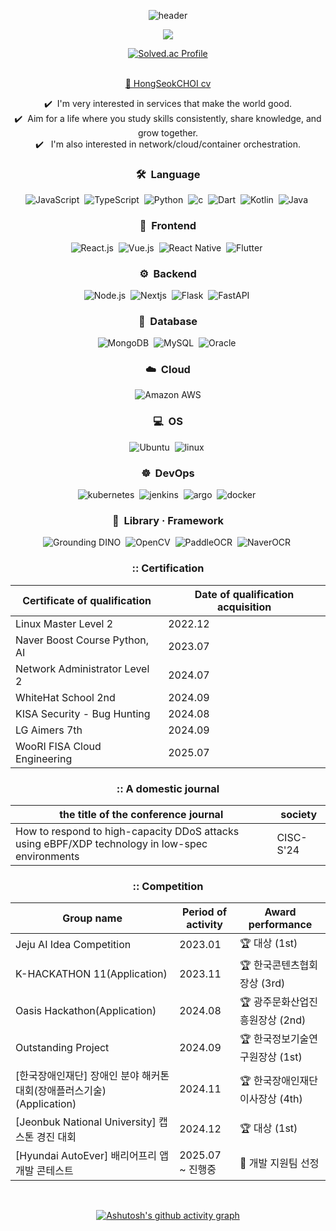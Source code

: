 
<div align="center">

  
![header](https://capsule-render.vercel.app/api?type=waving&color=gradient&height=200&section=header&text=ChatHongPT&fontSize=60&fontColor=ffffff&fontAlign=80)

<p align="center"><img src="https://github-profile-trophy.vercel.app/?username=ChatHongPT&row=1&column=6&margin-w=15)"/></p>

<div align="center">      
    <a href="https://solved.ac/suk9246">
        <img src="http://mazassumnida.wtf/api/generate_badge?boj=suk9246" alt="Solved.ac Profile"/>
    </a>
</div>
</br>

[💼 HongSeokCHOI cv](https://github.com/user-attachments/files/18388315/HongSeokCHOI.cv.pdf)

✔️ &nbsp;I'm very interested in services that make the world good.\
✔️ &nbsp;Aim for a life where you study skills consistently, share knowledge, and grow together.\
✔️ &nbsp; I'm also interested in network/cloud/container orchestration.

### 🛠 &nbsp;Language

![JavaScript](https://img.shields.io/badge/-JavaScript-05122A?style=flat&logo=javascript)&nbsp;
![TypeScript](https://img.shields.io/badge/-TypeScript-05122A?style=flat&logo=typescript)&nbsp;
![Python](https://img.shields.io/badge/-Python-05122A?style=flat&logo=python)&nbsp;
![c](https://img.shields.io/badge/-c-05122A?style=flat&logo=c)&nbsp;
![Dart](https://img.shields.io/badge/-Dart-05122A?style=flat&logo=dart)&nbsp;
![Kotlin](https://img.shields.io/badge/-Kotlin-05122A?style=flat&logo=kotlin)&nbsp;
![Java](https://img.shields.io/badge/-Java-05122A?style=flat&logo=java)&nbsp;

### 🎨 &nbsp;Frontend

![React.js](https://img.shields.io/badge/-React-05122A?style=flat&logo=react)&nbsp;
![Vue.js](https://img.shields.io/badge/-Vue.js-05122A?style=flat&logo=vue.js)&nbsp;
![React Native](https://img.shields.io/badge/-React%20Native-05122A?style=flat&logo=react)&nbsp;
![Flutter](https://img.shields.io/badge/-Flutter-05122A?style=flat&logo=flutter)&nbsp;

### ⚙️ &nbsp;Backend

![Node.js](https://img.shields.io/badge/-Node.js-05122A?style=flat&logo=node.js)&nbsp;
![Nextjs](https://img.shields.io/badge/-NextJS-05122A?style=flat&logo=nextdotjs)&nbsp;
![Flask](https://img.shields.io/badge/-Flask-05122A?style=flat&logo=flask)&nbsp;
![FastAPI](https://img.shields.io/badge/-FastAPI-05122A?style=flat&logo=fastapi)&nbsp;

### 💾 &nbsp;Database

![MongoDB](https://img.shields.io/badge/-MongoDB-05122A?style=flat&logo=mongodb)&nbsp;
![MySQL](https://img.shields.io/badge/-MySQL-05122A?style=flat&logo=mysql)&nbsp;
![Oracle](https://img.shields.io/badge/-Oracle-05122A?style=flat&logo=oracle)&nbsp;

### ☁️ &nbsp;Cloud

![Amazon AWS](https://img.shields.io/badge/Amazon%20AWS-232F3E?style=flat&logo=amazonaws&logoColor=white)

### 💻 &nbsp;OS

![Ubuntu](https://img.shields.io/badge/-ubuntu-05122A?style=flat&logo=ubuntu)&nbsp;
![linux](https://img.shields.io/badge/-linux-05122A?style=flat&logo=linux)&nbsp;

### ☸️ &nbsp;DevOps

![kubernetes](https://img.shields.io/badge/-kubernetes-05122A?style=flat&logo=kubernetes)&nbsp;
![jenkins](https://img.shields.io/badge/-jenkins-05122A?style=flat&logo=jenkins)&nbsp;
![argo](https://img.shields.io/badge/-argo-05122A?style=flat&logo=argo)&nbsp;
![docker](https://img.shields.io/badge/-docker-05122A?style=flat&logo=docker)&nbsp;

### 🧩 &nbsp;Library · Framework

![Grounding DINO](https://img.shields.io/badge/-Grounding%20DINO-05122A?style=flat&logo=python)&nbsp;
![OpenCV](https://img.shields.io/badge/-OpenCV-05122A?style=flat&logo=opencv)&nbsp;
![PaddleOCR](https://img.shields.io/badge/-PaddleOCR-05122A?style=flat&logo=paddlepaddle)&nbsp;
![NaverOCR](https://img.shields.io/badge/-NaverOCR-05122A?style=flat&logo=naver)&nbsp;


### **::** Certification
| Certificate of qualification | Date of qualification acquisition |
| --- | --- |
| Linux Master Level 2 | 2022.12 | 
| Naver Boost Course Python, AI | 2023.07 |
| Network Administrator Level 2 | 2024.07 | 
| WhiteHat School 2nd | 2024.09 | 
| KISA Security - Bug Hunting | 2024.08 | 
| LG Aimers 7th | 2024.09 |
| WooRI FISA Cloud Engineering | 2025.07 |


### **::** A domestic journal

| the title of the conference journal | society |
| --- | --- |
| How to respond to high-capacity DDoS attacks using eBPF/XDP technology in low-spec environments | CISC-S'24 |


### **::** Competition

| Group name | Period of activity | Award performance | 
| --- | --- | --- |
| Jeju AI Idea Competition | 2023.01 | 🏆 대상 (1st) | 
| K-HACKATHON 11(Application) | 2023.11 | 🏆 한국콘텐츠협회장상 (3rd) |
| Oasis Hackathon(Application) | 2024.08 | 🏆 광주문화산업진흥원장상 (2nd) | 
| Outstanding Project | 2024.09 | 🏆 한국정보기술연구원장상 (1st) |
| [한국장애인재단] 장애인 분야 해커톤 대회(장애플러스기술) (Application) | 2024.11 | 🏆 한국장애인재단 이사장상 (4th) | 
| [Jeonbuk National University] 캡스톤 경진 대회 | 2024.12 | 🏆 대상 (1st) | 
| [Hyundai AutoEver] 배리어프리 앱 개발 콘테스트 | 2025.07 ~ 진행중 | 🔁 개발 지원팀 선정 |



<br>

[![Ashutosh's github activity graph](https://github-readme-activity-graph.vercel.app/graph?username=ChatHongPT&theme=react&bg_color=ffffff&color=454343)](https://github.com/yyoungl/github-readme-activity-graph&theme=react)
